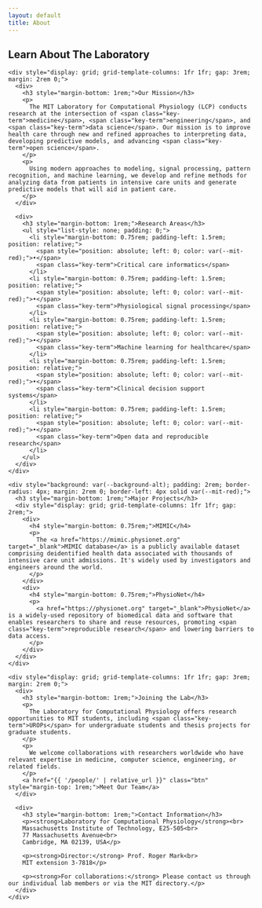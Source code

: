 ```yaml
---
layout: default
title: About
---
```


<div class="container">
  <section class="content-section">
    <h2 class="section-title">
      <span class="title-line-1">Learn About</span>
      <span class="title-line-2">The Laboratory</span>
    </h2>
    
    <div style="display: grid; grid-template-columns: 1fr 1fr; gap: 3rem; margin: 2rem 0;">
      <div>
        <h3 style="margin-bottom: 1rem;">Our Mission</h3>
        <p>
          The MIT Laboratory for Computational Physiology (LCP) conducts research at the intersection of <span class="key-term">medicine</span>, <span class="key-term">engineering</span>, and <span class="key-term">data science</span>. Our mission is to improve health care through new and refined approaches to interpreting data, developing predictive models, and advancing <span class="key-term">open science</span>.
        </p>
        <p>
          Using modern approaches to modeling, signal processing, pattern recognition, and machine learning, we develop and refine methods for analyzing data from patients in intensive care units and generate predictive models that will aid in patient care.
        </p>
      </div>
      
      <div>
        <h3 style="margin-bottom: 1rem;">Research Areas</h3>
        <ul style="list-style: none; padding: 0;">
          <li style="margin-bottom: 0.75rem; padding-left: 1.5rem; position: relative;">
            <span style="position: absolute; left: 0; color: var(--mit-red);">•</span>
            <span class="key-term">Critical care informatics</span>
          </li>
          <li style="margin-bottom: 0.75rem; padding-left: 1.5rem; position: relative;">
            <span style="position: absolute; left: 0; color: var(--mit-red);">•</span>
            <span class="key-term">Physiological signal processing</span>
          </li>
          <li style="margin-bottom: 0.75rem; padding-left: 1.5rem; position: relative;">
            <span style="position: absolute; left: 0; color: var(--mit-red);">•</span>
            <span class="key-term">Machine learning for healthcare</span>
          </li>
          <li style="margin-bottom: 0.75rem; padding-left: 1.5rem; position: relative;">
            <span style="position: absolute; left: 0; color: var(--mit-red);">•</span>
            <span class="key-term">Clinical decision support systems</span>
          </li>
          <li style="margin-bottom: 0.75rem; padding-left: 1.5rem; position: relative;">
            <span style="position: absolute; left: 0; color: var(--mit-red);">•</span>
            <span class="key-term">Open data and reproducible research</span>
          </li>
        </ul>
      </div>
    </div>

    <div style="background: var(--background-alt); padding: 2rem; border-radius: 4px; margin: 2rem 0; border-left: 4px solid var(--mit-red);">
      <h3 style="margin-bottom: 1rem;">Major Projects</h3>
      <div style="display: grid; grid-template-columns: 1fr 1fr; gap: 2rem;">
        <div>
          <h4 style="margin-bottom: 0.75rem;">MIMIC</h4>
          <p>
            The <a href="https://mimic.physionet.org" target="_blank">MIMIC database</a> is a publicly available dataset comprising deidentified health data associated with thousands of intensive care unit admissions. It's widely used by investigators and engineers around the world.
          </p>
        </div>
        <div>
          <h4 style="margin-bottom: 0.75rem;">PhysioNet</h4>
          <p>
            <a href="https://physionet.org" target="_blank">PhysioNet</a> is a widely-used repository of biomedical data and software that enables researchers to share and reuse resources, promoting <span class="key-term">reproducible research</span> and lowering barriers to data access.
          </p>
        </div>
      </div>
    </div>

    <div style="display: grid; grid-template-columns: 1fr 1fr; gap: 3rem; margin: 2rem 0;">
      <div>
        <h3 style="margin-bottom: 1rem;">Joining the Lab</h3>
        <p>
          The Laboratory for Computational Physiology offers research opportunities to MIT students, including <span class="key-term">UROPs</span> for undergraduate students and thesis projects for graduate students.
        </p>
        <p>
          We welcome collaborations with researchers worldwide who have relevant expertise in medicine, computer science, engineering, or related fields.
        </p>
        <a href="{{ '/people/' | relative_url }}" class="btn" style="margin-top: 1rem;">Meet Our Team</a>
      </div>
      
      <div>
        <h3 style="margin-bottom: 1rem;">Contact Information</h3>
        <p><strong>Laboratory for Computational Physiology</strong><br>
        Massachusetts Institute of Technology, E25-505<br>
        77 Massachusetts Avenue<br>
        Cambridge, MA 02139, USA</p>
        
        <p><strong>Director:</strong> Prof. Roger Mark<br>
        MIT extension 3-7818</p>
        
        <p><strong>For collaborations:</strong> Please contact us through our individual lab members or via the MIT directory.</p>
      </div>
    </div>
  </section>
</div>
